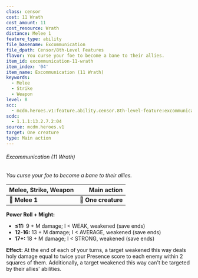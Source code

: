 ```yaml
---
class: censor
cost: 11 Wrath
cost_amount: 11
cost_resource: Wrath
distance: Melee 1
feature_type: ability
file_basename: Excommunication
file_dpath: Censor/8th-Level Features
flavor: You curse your foe to become a bane to their allies.
item_id: excommunication-11-wrath
item_index: '04'
item_name: Excommunication (11 Wrath)
keywords:
  - Melee
  - Strike
  - Weapon
level: 8
scc:
  - mcdm.heroes.v1:feature.ability.censor.8th-level-feature:excommunication-11-wrath
scdc:
  - 1.1.1:13.2.7.2:04
source: mcdm.heroes.v1
target: One creature
type: Main action
---
```


###### Excommunication (11 Wrath)

*You curse your foe to become a bane to their allies.*

| **Melee, Strike, Weapon** |     **Main action** |
| ------------------------- | ------------------: |
| **📏 Melee 1**            | **🎯 One creature** |

**Power Roll + Might:**

- **≤11:** 9 + M damage; I < WEAK, weakened (save ends)
- **12-16:** 13 + M damage; I < AVERAGE, weakened (save ends)
- **17+:** 18 + M damage; I < STRONG, weakened (save ends)

**Effect:** At the end of each of your turns, a target weakened this way deals holy damage equal to twice your Presence score to each enemy within 2 squares of them. Additionally, a target weakened this way can't be targeted by their allies' abilities.
